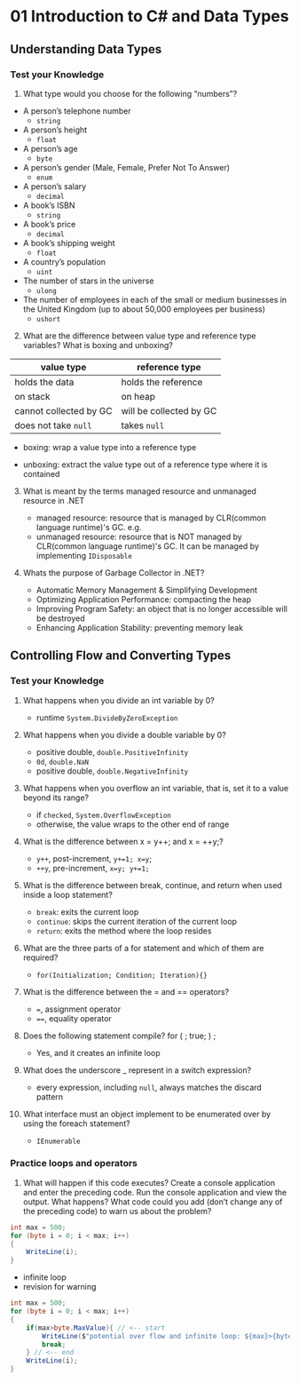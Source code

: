 # 01 Introduction to C# and Data Types

## Understanding Data Types

### Test your Knowledge

1. What type would you choose for the following “numbers”?

  - A person’s telephone number
    - `string`
  - A person’s height
    - `float`
  - A person’s age
    - `byte`
  - A person’s gender (Male, Female, Prefer Not To Answer)
    - `enum`
  - A person’s salary
    - `decimal`
  - A book’s ISBN
    - `string`
  - A book’s price
    - `decimal`
  - A book’s shipping weight
    - `float`
  - A country’s population
    - `uint`
  - The number of stars in the universe
    - `ulong`
  - The number of employees in each of the small or medium businesses in the United Kingdom (up to about 50,000 employees per business)
    - `ushort`

2. What are the difference between value type and reference type variables? What is boxing and unboxing?

  | value type             | reference type          |
  | ---------------------- | ----------------------- |
  | holds the data         | holds the reference     |
  | on stack               | on heap                 |
  | cannot collected by GC | will be collected by GC |
  | does not take `null`   | takes `null`            |

  - boxing: wrap a value type into a reference type

  - unboxing: extract the value type out of a reference type where it is contained

3. What is meant by the terms managed resource and unmanaged resource in .NET
   - managed resource: resource that is managed by CLR(common language runtime)'s GC. e.g. 
   - unmanaged resource: resource that is NOT managed by CLR(common language runtime)'s GC. It can be managed by implementing `IDisposable`

4. Whats the purpose of Garbage Collector in .NET?
   - Automatic Memory Management & Simplifying Development
   - Optimizing Application Performance: compacting the heap
   - Improving Program Safety: an object that is no longer accessible will be destroyed
   - Enhancing Application Stability: preventing memory leak





## Controlling Flow and Converting Types

### Test your Knowledge

1. What happens when you divide an int variable by 0?
   - runtime `System.DivideByZeroException`

2. What happens when you divide a double variable by 0?
   - positive double, `double.PositiveInfinity`
   - `0d`, `double.NaN`
   - positive double, `double.NegativeInfinity`

3. What happens when you overflow an int variable, that is, set it to a value beyond its
   range?
   - if `checked`, `System.OverflowException`
   - otherwise, the value wraps to the other end of range

4. What is the difference between x = y++; and x = ++y;?
   - `y++`, post-increment, `y+=1; x=y`;
   - `++y`, pre-increment, `x=y; y+=1;`

5. What is the difference between break, continue, and return when used inside a loop
   statement?
   - `break`: exits the current loop
   - `continue`: skips the current iteration of the current loop
   - `return`: exits the method where the loop resides

6. What are the three parts of a for statement and which of them are required?
   - `for(Initialization; Condition; Iteration){}`

7. What is the difference between the = and == operators?
   - `=`, assignment operator
   - `==`, equality operator

8. Does the following statement compile? for ( ; true; ) ;
   - Yes, and it creates an infinite loop

9. What does the underscore _ represent in a switch expression?
   - every expression, including `null`, always matches the discard pattern

10. What interface must an object implement to be enumerated over by using the foreach statement?
    - `IEnumerable`



### Practice loops and operators

1.  What will happen if this code executes? 
   Create a console application and enter the preceding code. Run the console application and view the output. What happens?
   What code could you add (don’t change any of the preceding code) to warn us about the problem?

```c#
int max = 500;
for (byte i = 0; i < max; i++)
{
	WriteLine(i);
}
```

- infinite loop
- revision for warning

```c#
int max = 500;
for (byte i = 0; i < max; i++)
{
    if(max>byte.MaxValue){ // <-- start
        WriteLine($"potential over flow and infinite loop: ${max}>{byte.MaxValue}!");
        break;
    } // <-- end
	WriteLine(i);
}
```





